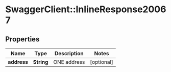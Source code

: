 # SwaggerClient::InlineResponse20067

## Properties
Name | Type | Description | Notes
------------ | ------------- | ------------- | -------------
**address** | **String** | ONE address | [optional] 

